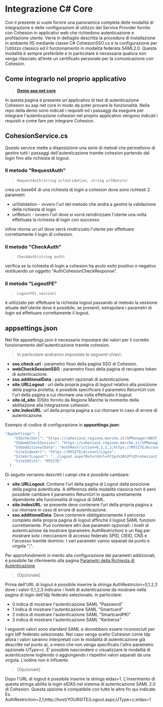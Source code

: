 # Integrazione C# Core

Con il presente si vuole fornire una panoramica completa delle modalità di integrazione e delle configurazioni di utilizzo del Service Provider fornito con Cohesion in applicativi web che richiedono autenticazione e profilazione utente.
Verrà in dettaglio descritta la procedura di installazione in ambiente IIS mediante classe C# CohesionSSO.cs e la configurazione per l’utilizzo classico ed il funzionamento in modalità federata SAML2.0.
Questa modalità è sempre preferibile e in particolare è necessaria qualora non venga rilasciato all’ente un certificato personale per la comunicazione con Cohesion.

## Come integrarlo nel proprio applicativo

>  **[Demo asp net core](https://github.com/regione-marche/Cohesion2NETCore)**

In questa pagina è presente un'applicativo di test di autenticazione Cohesion su asp net core in modo da poter provare le funzionalità.
Nella repo della demo sono indicati i requisiti ed i passaggi da eseguire per integrare l'autenticazione cohesion nel proprio applicativo vengono indicati i requisiti e come fare per integrare Cohesion.



## CohesionService.cs

Questo service mette a disposizione una serie di metodi che permettono di gestire tutti i passaggi dell'autenticazione tramite cohesion partendo dal login fino alla richiesta di logout.

### Il metodo "RequestAuth"

> `RequestAuth(string urlValidation, string urlReturn)`

crea un base64 di una richiesta di login a cohesion dove sono richiesti 2 parametri:
* urlValidation - ovvero l'url del metodo che andrà a gestire la validazione della richiesta di login
* urlReturn - ovvero l'url dove si vorrà reindirizzare l'utente una volta effettuata la richiesta di login con successo

infine ritorna un url dove verrà rindirizzato l'utente per effettuare correttamente il login di cohesion.

### Il metodo "CheckAuth"

> `CheckAuth(string auth)`

verifica se la richiesta di login a cohesion ha avuto esito positivo o negativo restituendo un oggetto "AuthCohesionCheckResponse".

### Il metodo "LogoutFE"

> `LogoutFE(_session)`

è utilizzato per effettuare la richiesta logout passando al metodo la sessione attuale dell'utente dove è possibile, se presenti, estrapolare i parametri di login ed effettuare correttamente il logout.

## appsettings.json

Nel file appsettings.json è necessario impostare dei valori per il corretto funzionamento dell'autenticazione tramite cohesion.

> In particolare andranno impostate le seguenti chiavi:

*  **sso.check.url** : parametro fisso della pagina SSO di Cohesion.
*  **webCheckSessionSSO** : parametro fisso della pagina di recupero token di autenticazione.
*  **sso.additionalData** : parametri opzionali di autenticazione.
*  **site.URLLogout** : url della propria pagina di logout relativo alla posizione della pagina protetta; è possibile specificare il parametro ReturnUrl con l'url della pagina a cui ritornare una volta effettuato il logout.
*  **site.id_sito**: IDSito fornito da Regione Marche la momento della abilitazione alla integrazione cohesion.
*  **site.IndexURL**: url della propria pagina a cui ritornare in caso di errore di autenticazione.

Esempio di codice di configurazione in **appsettings.json**:
```c#
"AppSettings": {
    "SSOcheckUrl": "https://cohesion2.regione.marche.it/SPManager/WAYF.aspx",
    "SSOwebCheckSession": "https://cohesion2.regione.marche.it/SPManager/webCheckSessionSSO.aspx",
    "SSOadditionalData": "AuthRestriction=0,1,2,3;https://MYSITE/Account/LogOff",
    "SiteIndexUrl": "https://MYSITE/Account/Login",
    "SiteUrlLogout": "../Logout.aspx?ReturnUrl=https%3A%2F%2Fcohesion2.regione.marche.it%2FSPManager%2FLogout.aspx",
    "SiteIdSito": "MYSITE"
  }
```

Di seguito verranno descritti i campi che è possibile cambiare:

* **site.URLLogout**: Contiene l’url della pagina di Logout dalla posizione della pagina autenticata. A differenza della modalità classica non è però possibile cambiare il parametro ReturnUrl in quanto strettamente dipendente alle funzionalità di logout di SAML.
* **site.IndexURL**: se presente deve contenere l’url della propria pagina a cui ritornare in caso di errore di autenticazione.
* **sso.additionalData**: Deve contenere obbligatoriamente il percorso completo della propria pagina di logout affinché il logout SAML funzioni correttamente. Può contenere altri due parametri opzionali: i livelli di autenticazione da mostrare (parametro AuthRestriction) e un flag per mostrare solo i meccanismi di accesso federato SPID, CIEID, CNS e l'accesso tramite dominio. I vari parametri vanno separati da punto e virgola ";".

Per approfondimenti in merito alla configurazione dei parametri addizionali, è possibile far riferimento alla pagina [Parametri della Richiesta di Autenticazione](/CohesionID-Docs/Parametri-della-Richiesta-di-Autenticazione)


> [Opzionale]

Prima dell'URL di logout è possibile inserire la stringa AuthRestricion=0,1,2,3 dove i valori 0,1,2,3 indicano i livelli di autenticazione da mostrare nella pagina di login dell’Idp federato selezionato, in particolare:

* 0 indica di mostrare l'autenticazione SAML "Password"
* 1 indica di mostrare l'autenticazione SAML "Smartcard"
* 2 indica di mostrare l'autenticazione SAML "SmartcardPKI"
* 3 indica di mostrare l'autenticazione SAML "Kerberos"

I seguenti valori sono standard SAML e dovrebbero essere riconosciuti per ogni IdP federato selezionato. Nel caso venga scelto Cohesion come Idp allora i valori saranno interpretati con le modalità di autenticazione già descritte nel punto a), a meno che non venga specificato l'altro parametro opzionale UType=c. E’ possibile nascondere o visualizzare le modalità di autenticazione togliendo o aggiungendo i rispettivi valori separati da una virgola. L’ordine non è influente.

> [Opzionale]

Dopo l'URL di logout è possibile inserire la stringa eidas=1. L'inserimento di questa stringa abilita la login eIDAS nel sistema di autenticazione SAML 2.0 di Cohesion. Questa opzione è compatibile con tutte le altre fin qui indicate. 
Es. AuthRestriction=2,1;http://host/YOURSITE/Logout.aspx;UType=c;eidas=1


